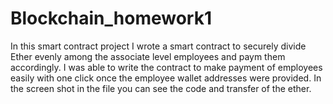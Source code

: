 # Blockchain_homework1

In this smart contract project I wrote a smart contract to securely divide Ether evenly among the associate level employees and paym them accordingly.
I was able to write the contract to make payment of employees easily with one click once the employee wallet addresses were provided. 
In the screen shot in the file you can see the code and transfer of the ether.
